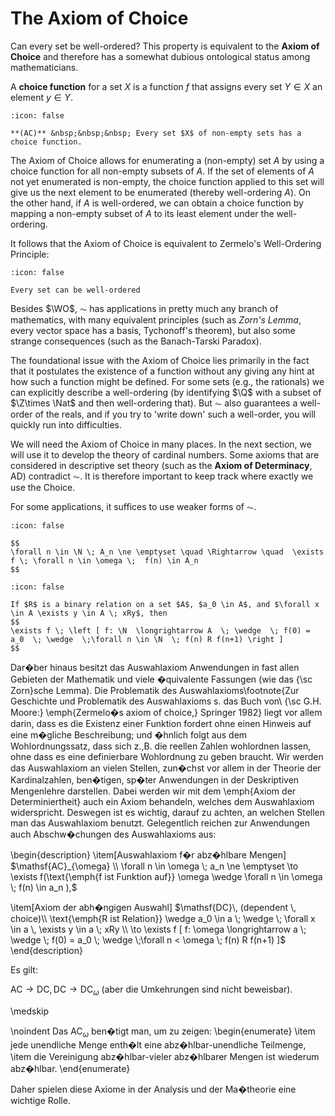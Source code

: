 # The Axiom of Choice

Can every set be well-ordered? This property is equivalent to the **Axiom of Choice** and therefore has a somewhat dubious ontological status among mathematicians.

A **choice function** for a set $X$ is a function $f$ that assigns every set $Y \in X$ an element $y \in Y$.  


```{note} Axiom of Choice ($\AC$)
:icon: false

**(AC)** &nbsp;&nbsp;&nbsp; Every set $X$ of non-empty sets has a choice function.
```
The Axiom of Choice allows for enumerating a (non-empty) set $A$ by using  a choice function for all non-empty subsets of $A$. If the set of elements of $A$ not yet enumerated is non-empty, the choice function applied to this set will give us the next element to be enumerated (thereby well-ordering $A$). On the other hand, if $A$ is well-ordered, we can obtain a choice function by mapping a non-empty subset of $A$ to its least element under the well-ordering. 

It follows that the Axiom of Choice is equivalent to Zermelo's Well-Ordering Principle:

```{note} Well-Ordering Principle ($\WO$)
:icon: false

Every set can be well-ordered
```

Besides $\WO$, $\AC$ has applications in pretty much any branch of mathematics, with many equivalent principles (such as *Zorn's Lemma*, every vector space has a basis, Tychonoff's theorem), but also some strange consequences (such as the Banach-Tarski Paradox).

The foundational issue with the Axiom of Choice lies primarily in the fact that it postulates the existence of a function without any giving any hint at how such a function might be defined. For some sets (e.g., the rationals) we can explicitly describe a well-ordering (by identifying $\Q$ with a subset of $\Z\times \Nat$ and then well-ordering that). But $\AC$ also guarantees a well-order of the reals, and if you try to 'write down' such a well-order, you will quickly run into difficulties.

We will need the Axiom of Choice in many places. In the next section, we will use it to develop the theory of cardinal numbers. Some axioms that are considered in descriptive set theory (such as the **Axiom of Determinacy**, AD) contradict $\AC$. It is therefore important to keep track where exactly we use the Choice.

For some applications, it suffices to use weaker forms of $\AC$.

```{note} Axiom of Countable Choice ($\AC_\omega$)
:icon: false

$$ 
\forall n \in \N \; A_n \ne \emptyset \quad \Rightarrow \quad  \exists f \; \forall n \in \omega \;  f(n) \in A_n
$$
```

```{note} Axiom of Dependent Choice ($\DC$)
:icon: false

If $R$ is a binary relation on a set $A$, $a_0 \in A$, and $\forall x \in A \exists y \in A \; xRy$, then 
$$
\exists f \; \left [ f: \N  \longrightarrow A  \; \wedge  \; f(0) = a_0  \; \wedge  \;\forall n \in \N  \; f(n) R f(n+1) \right ]
$$
```

Dar�ber hinaus besitzt das  Auswahlaxiom Anwendungen in fast allen Gebieten der Mathematik und viele �quivalente Fassungen (wie das {\sc Zorn}sche Lemma).
Die Problematik des Auswahlaxioms\footnote{Zur Geschichte und Problematik des Auswahlaxioms s. das Buch von\\
 {\sc G.H. Moore:} \emph{Zermelo�s axiom of choice,} Springer 1982}  liegt vor allem darin, dass es die Existenz einer Funktion fordert ohne einen Hinweis auf eine m�gliche Beschreibung; und �hnlich folgt aus dem Wohlordnungssatz, dass sich z.\,B. die reellen Zahlen wohlordnen lassen, ohne dass es eine definierbare Wohlordnung zu geben braucht. Wir werden das Auswahlaxiom an vielen Stellen, zun�chst vor allem in der Theorie der Kardinalzahlen, ben�tigen, sp�ter Anwendungen in der Deskriptiven Mengenlehre darstellen. Dabei werden wir mit dem \emph{Axiom der Determiniertheit} auch ein Axiom behandeln, welches dem Auswahlaxiom widerspricht. Deswegen ist es wichtig, darauf zu achten, an welchen Stellen man das Auswahlaxiom benutzt. Gelegentlich reichen zur Anwendungen auch Abschw�chungen des Auswahlaxioms aus:

\begin{description}
\item[Auswahlaxiom f�r abz�hlbare Mengen] $\mathsf{AC}_{\omega} \\ 
 \forall n \in \omega \; a_n \ne \emptyset \to  \exists f(\text{\emph{f ist  Funktion auf}} \omega \wedge  \forall n \in \omega \;  f(n) \in a_n ),$

\item[Axiom der abh�ngigen Auswahl] $\mathsf{DC}\, (dependent \, choice)\\
\text{\emph{R ist  Relation}}  \wedge a_0 \in  a  \; \wedge  \; \forall x \in a \, \exists y \in a  \; xRy \\
		 \to \exists f [ f: \omega  \longrightarrow a  \; \wedge  \; f(0) = a_0  \; \wedge  \;\forall n < \omega  \; f(n) R f(n+1) ]$
\end{description}

Es gilt:

$\mathsf{AC} \to \mathsf{DC}, \mathsf{DC}  \to   \mathsf{DC}_{\omega}$ (aber die Umkehrungen sind nicht beweisbar).

\medskip

\noindent Das $\mathsf{AC}_{\omega}$ ben�tigt man, um zu zeigen:
\begin{enumerate}
\item jede unendliche Menge enth�lt eine abz�hlbar-unendliche Teilmenge,
\item die Vereinigung abz�hlbar-vieler abz�hlbarer Mengen ist wiederum abz�hlbar.
\end{enumerate}

Daher spielen diese Axiome in der Analysis und der Ma�theorie eine wichtige Rolle.


